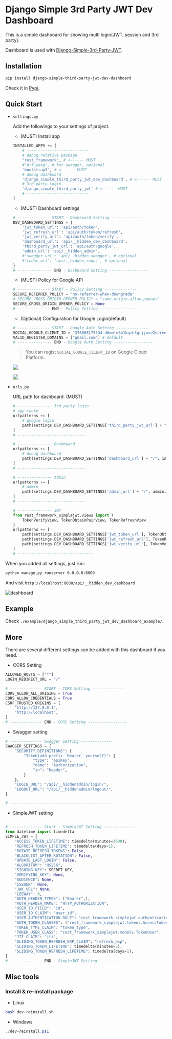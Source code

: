 # Django Simple 3rd Party JWT Dev Dashboard

This is a simple dashboard for showing multi login(JWT, session and 3rd party).

Dashboard is used with [Django-Simple-3rd-Party-JWT](https://github.com/NatLee/Django-Simple-3rd-Party-JWT).

## Installation

```bash
pip install django-simple-third-party-jwt-dev-dashboard
```

Check it in [Pypi](https://pypi.org/project/django-simple-third-party-jwt-dev-dashboard/).

## Quick Start

- `settings.py`

  Add the followings to your settings of project.

  - (MUST) Install app

  ```python
  INSTALLED_APPS += [
      # ---------------------------
      # debug relative package
      "rest_framework", # <------ MUST
      #"drf_yasg", # for swagger, optional
      'bootstrap3', # <------ MUST
      # debug dashboard
      'django_simple_third_party_jwt_dev_dashboard', # <------ MUST
      # 3rd party login
      'django_simple_third_party_jwt' # <------ MUST
      # ---------------------------
  ]
  ```

  - (MUST) Dashboard settings

  ```python
  # -------------- START - Dashboard Setting --------------
  DEV_DASHBOARD_SETTINGS = {
      'jwt_token_url': 'api/auth/token',
      'jwt_refresh_url': 'api/auth/token/refresh',
      'jwt_verify_url': 'api/auth/token/verify',
      'dashboard_url': 'api/__hidden_dev_dashboard',
      'third_party_jwt_url': 'api/auth/google',
      'admin_url': 'api/__hidden_admin',
      #'swagger_url': 'api/__hidden_swagger', # optional
      #'redoc_url': 'api/__hidden_redoc', # optional
  }
  # --------------- END - Dashboard Setting -----------------
  ```

  - (MUST) Policy for Google API

  ```python
  # -------------- START - Policy Setting --------------
  SECURE_REFERRER_POLICY = "no-referrer-when-downgrade"
  # SECURE_CROSS_ORIGIN_OPENER_POLICY = "same-origin-allow-popups"
  SECURE_CROSS_ORIGIN_OPENER_POLICY = None
  # -------------- END - Policy Setting -----------------
  ```

  - (Optional) Configuration for Google Login(default)

  ```python
  # -------------- START - Google Auth Setting --------------
  SOCIAL_GOOGLE_CLIENT_ID = "376808175534-d6mefo6b1kqih3grjjose2euree2g3cs.apps.googleusercontent.com" # default
  VALID_REGISTER_DOMAINS = ["gmail.com"] # default
  # --------------- END - Google Auth Setting -----------------
  ```

  > You can regist `SOCIAL_GOOGLE_CLIENT_ID` on Google Cloud Platform.

  ![](https://i.imgur.com/7UKP3I7.png)

  ![](https://i.imgur.com/IoTRs4j.png)

- `urls.py`

  URL path for dashboard. (MUST)

  ```python
  # --------------- 3rd party login
  # app route
  urlpatterns += [
      # google login
      path(settings.DEV_DASHBOARD_SETTINGS['third_party_jwt_url'] + "/", include("django_simple_third_party_jwt.urls")),
  ]
  # ------------------------------

  # --------------- Dashboard
  urlpatterns += [
      # debug dashboard
      path(settings.DEV_DASHBOARD_SETTINGS['dashboard_url'] + "/", include("django_simple_third_party_jwt_dev_dashboard.urls")),
  ]
  # ------------------------------

  # --------------- Admin
  urlpatterns += [
      # admin
      path(settings.DEV_DASHBOARD_SETTINGS['admin_url'] + "/", admin.site.urls),
  ]
  # ------------------------------

  # --------------- JWT
  from rest_framework_simplejwt.views import (
      TokenVerifyView, TokenObtainPairView, TokenRefreshView
  )
  urlpatterns += [
      path(settings.DEV_DASHBOARD_SETTINGS['jwt_token_url'], TokenObtainPairView.as_view(), name="token_get"),
      path(settings.DEV_DASHBOARD_SETTINGS['jwt_refresh_url'], TokenRefreshView.as_view(), name="token_refresh"),
      path(settings.DEV_DASHBOARD_SETTINGS['jwt_verify_url'], TokenVerifyView.as_view(), name="token_verify"),
  ]
  # ---------------------------------
  ```

When you added all settings, just run:

```bash
python manage.py runserver 0.0.0.0:8000
```

And visit `http://localhost:8000/api/__hidden_dev_dashboard`

![dashboard](https://i.imgur.com/cXwg2DS.png)

## Example

Check `./example/django_simple_third_party_jwt_dev_dashboard_example/`.

## More

There are several different settings can be added with this dashboard if you need.

- CORS Setting

```python
ALLOWED_HOSTS = ["*"]
LOGIN_REDIRECT_URL = "/"

# -------------- START - CORS Setting --------------
CORS_ALLOW_ALL_ORIGINS = True
CORS_ALLOW_CREDENTIALS = True
CSRF_TRUSTED_ORIGINS = [
    "http://127.0.0.1",
    "http://localhost",
]
# -------------- END - CORS Setting -----------------
```

- Swagger setting

```python
# -------------- Swagger Setting --------------
SWAGGER_SETTINGS = {
    "SECURITY_DEFINITIONS": {
        "Token(add prefix `Bearer` yourself)": {
            "type": "apiKey",
            "name": "Authorization",
            "in": "header",
        }
    },
    "LOGIN_URL": "/api/__hiddenadmin/login/",
    "LOGOUT_URL": "/api/__hiddenadmin/logout/",
}

# --------------------------------------------
```

- SimpleJWT setting

```python

# -------------- Start - SimpleJWT Setting --------------
from datetime import timedelta
SIMPLE_JWT = {
    "ACCESS_TOKEN_LIFETIME": timedelta(minutes=3600),
    "REFRESH_TOKEN_LIFETIME": timedelta(days=1),
    "ROTATE_REFRESH_TOKENS": False,
    "BLACKLIST_AFTER_ROTATION": False,
    "UPDATE_LAST_LOGIN": False,
    "ALGORITHM": "HS256",
    "SIGNING_KEY": SECRET_KEY,
    "VERIFYING_KEY": None,
    "AUDIENCE": None,
    "ISSUER": None,
    "JWK_URL": None,
    "LEEWAY": 0,
    "AUTH_HEADER_TYPES": ("Bearer",),
    "AUTH_HEADER_NAME": "HTTP_AUTHORIZATION",
    "USER_ID_FIELD": "id",
    "USER_ID_CLAIM": "user_id",
    "USER_AUTHENTICATION_RULE": "rest_framework_simplejwt.authentication.default_user_authentication_rule",
    "AUTH_TOKEN_CLASSES": ("rest_framework_simplejwt.tokens.AccessToken",),
    "TOKEN_TYPE_CLAIM": "token_type",
    "TOKEN_USER_CLASS": "rest_framework_simplejwt.models.TokenUser",
    "JTI_CLAIM": "jti",
    "SLIDING_TOKEN_REFRESH_EXP_CLAIM": "refresh_exp",
    "SLIDING_TOKEN_LIFETIME": timedelta(minutes=5),
    "SLIDING_TOKEN_REFRESH_LIFETIME": timedelta(days=1),
}
# -------------- END - SimpleJWT Setting --------------

```


## Misc tools

### Install & re-install package

* Linux

```bash
bash dev-reinstall.sh
```

* Windows

```powershell
./dev-reinstall.ps1
```
